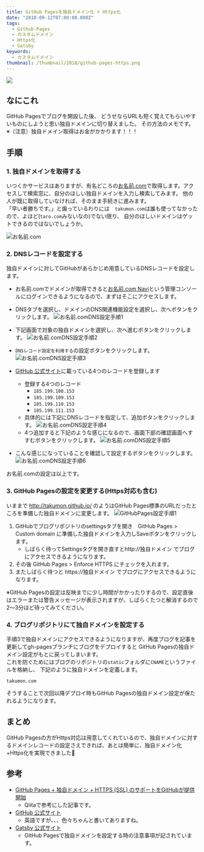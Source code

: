 ```yaml
---
title: GitHub Pagesを独自ドメイン化 + Https化
date: "2018-09-12T07:00:00.000Z"
tags:
  - Github-Pages
  - カスタムドメイン
  - Https化
  - Gatsby
keywords:
  - カスタムドメイン
thumbnail: /thumbnail/2018/github-pages-https.png
---
```


![](/thumbnail/2018/github-pages-https.png)

## なにこれ
GitHub Pagesでブログを開設した後、
どうせならURLも短く覚えてもらいやすいものにしようと思い独自ドメインに切り替えました。
その方法のメモです。　※（注意）独自ドメイン取得はお金がかかります！！！

## 手順
### 1. 独自ドメインを取得する
いつくかサービスはありますが、有名どころの[お名前.com](https://www.onamae.com/)で取得します。アクセスして検索窓に、自分のほしい独自ドメインを入力し検索してみます。
他の人が既に取得していなければ、そのまま手続きに進みます。<br />
「早い者勝ちです。」と煽っているわりには　`takumon.com`は誰も使ってなかったので、よほど(`taro.com`みないなの)でない限り、
自分のほしいドメインはゲットできるのではないでしょうか。

![お名前.com](./namecom.png)

### 2. DNSレコードを設定する
独自ドメインに対してGitHubがあらかじめ用意しているDNSレコードを設定します。
* お名前.comでドメインが取得できると[お名前.com Navi](https://navi.onamae.com/)という管理コンソールにログインできるようになるので、まずはそこにアクセスします。

* DNSタブを選択し、ドメインのDNS関連機能設定を選択し、次へボタンをクリックします。
![お名前.comDNS設定手順1](./namecom_config_1.png)

* 下記画面で対象の独自ドメインを選択し、次へ進むボタンをクリックします。
![お名前.comDNS設定手順2](./namecom_config_2.png)

* `DNSレコード設定を利用する`の設定ボタンをクリックします。
![お名前.comDNS設定手順3](./namecom_config_3.png)


* [GitHub 公式サイト](https://help.github.com/articles/setting-up-an-apex-domain/)に載っている4つのレコードを登録します
  * 登録する4つのレコード
      * `185.199.108.153`
      * `185.199.109.153`
      * `185.199.110.153`
      * `185.199.111.153`
  * 具体的には下記にDNSレコードを指定して、追加ボタンをクリックします。
    ![お名前.comDNS設定手順4](./namecom_config_4.png)
  * 4つ追加すると下記のような感じになるので、画面下部の確認画面へすすむボタンをクリックします。
    ![お名前.comDNS設定手順5](./namecom_config_5.png)

* こんな感じになっていることを確認して設定するボタンをクリックします。
  ![お名前.comDNS設定手順6](./namecom_config_6.png)

お名前.comの設定は以上です。

### 3. GitHub Pagesの設定を変更する(Https対応も含む)
いままで http://takumon.github.io/ のようはGitHub Pages標準のURLだったところを準備した独自ドメインに変更します。
![GitHubPages設定手順1](./githubpages_config_1.png)
1. GitHubでブログリポジトリのsettingsタブを開き　GitHub Pages > Custom domain に準備した独自ドメインを入力しSaveボタンをクリックします。
    * しばらく待ってSettingsタグを開き直すとhttp://独自ドメイン でブログにアクセスできるようになります。
2. その後 GitHub Pages > Enforce HTTPS にチェックを入れます。
3. またしばらく待つと https://独自ドメイン でブログにアクセスできるようになります。

※GitHub Pagesの設定は反映までに少し時間がかかったりするので、設定直後はエラーまたは警告メッセージが表示されますが、しばらくたつと解消するので2〜3分ほど待ってみてください。

### 4. ブログリポジトリにて独自ドメインを設定する
手順3で独自ドメインにアクセスできるようになりますが、再度ブログを記事を更新してgh-pagesブランチにブログをデプロイすると
GitHub Pagesの独自ドメイン設定がもとに戻ってしまいます。<br />
これを防ぐためにはブログのリポジトリの`static`フォルダに`CNAME`というファイルを格納し、
下記のように独自ドメインを定義します。

```
takumon.com
```
そうすることで次回以降デプロイ時もGitHub Pagesの独自ドメイン設定が保たれるようになります。

## まとめ
GitHub Pagesの方がHttps対応は用意してくれているので、独自ドメインに対するドメインレコードの設定さえできれば、あとは簡単に、独自ドメイン化+Https化を実現できました🍅

## 参考
* [GitHub Pages + 独自ドメイン + HTTPS (SSL) のサポートをGitHubが提供開始](https://qiita.com/foobaron/items/cd9cfc403defa706372b)
  * Qiitaで参考にした記事です。
* [GitHub 公式サイト](https://help.github.com/articles/setting-up-an-apex-domain/)
  * 英語ですが、、、色々ちゃんと書いてありますね。
* [Gatsby 公式サイト](https://www.gatsbyjs.org/docs/how-gatsby-works-with-github-pages/#custom-domains)
  * GitHub Pagesで独自ドメインを設定する時の注意事項が記されています。
